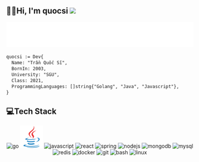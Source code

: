 ## 👨‍💻Hi, I'm quocsi <img src="https://media.tenor.com/dHk-LfzHrtwAAAAj/linux-computer.gif" height="50px" >

<img src="./quocsi2.svg" >

```golang
quocsi := Dev{
  Name: "Trần Quốc Sĩ",
  BornIn: 2003,
  University: "SGU",
  Class: 2021,
  ProgrammingLanguages: []string{"Golang", "Java", "Javascript"},
}
```

## 💻Tech Stack
<p align="center">
  
<img src="https://media.tenor.com/TCMWkxIkF9IAAAAj/dancing-gopher.gif" alt="go"  height="60" />
<img src="https://raw.githubusercontent.com/devicons/devicon/master/icons/java/java-original.svg" alt="java"  height="60" />
<img src="https://upload.wikimedia.org/wikipedia/commons/thumb/6/6a/JavaScript-logo.png/600px-JavaScript-logo.png" alt="javascript"  height="60" />
<img src="https://logos-download.com/wp-content/uploads/2016/09/React_logo_logotype_emblem-700x626.png" alt="react" height="60" />
<img src="https://www.vectorlogo.zone/logos/springio/springio-icon.svg" alt="spring"  height="60" />
<img src="https://cdn.worldvectorlogo.com/logos/nodejs-icon.svg" alt="nodejs"  height="60" />
<img src="https://cdn.iconscout.com/icon/free/png-512/free-mongodb-3629020-3030245.png?f=webp&w=256" alt="mongodb"  height="60" />
<img src="https://logowik.com/content/uploads/images/mysql8604.logowik.com.webp" alt="mysql"  height="60" />
<img src="https://www.svgrepo.com/show/303460/redis-logo.svg" alt="redis"  height="60" />
<img src="https://img.icons8.com/?size=80&id=zFAYIdFZlGxP&format=png" alt="docker"  height="60" />
<img src="https://upload.wikimedia.org/wikipedia/commons/thumb/3/3f/Git_icon.svg/97px-Git_icon.svg.png?20220905010122" alt="git" height="60" />
<img src="https://www.vectorlogo.zone/logos/gnu_bash/gnu_bash-icon.svg" alt="bash"  height="60" />
<img src="https://cdn.iconscout.com/icon/free/png-512/free-linux-21-1174928.png?f=webp&w=256" alt="linux" height="60" />
</p>
